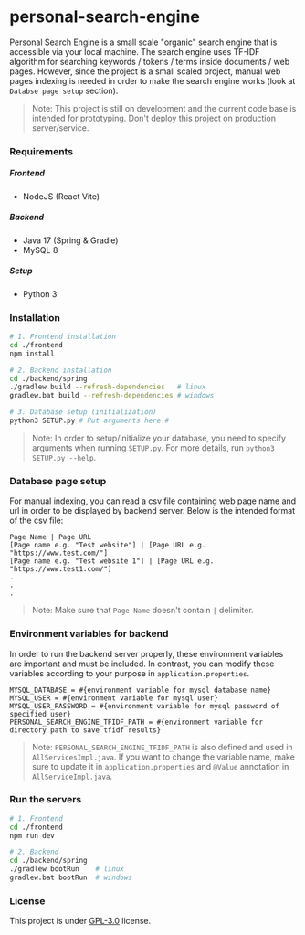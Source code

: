 # personal-search-engine
Personal Search Engine is a small scale "organic" search engine that is accessible via your local machine. The search engine uses TF-IDF algorithm for searching keywords / tokens / terms inside documents / web pages. However, since the project is a small scaled project, manual web pages indexing is needed in order to make the search engine works (look at `Databse page setup` section).

> Note: This project is still on development and the current code base is intended for prototyping. Don't deploy this project on production server/service.

### Requirements

##### Frontend
* NodeJS (React Vite)

##### Backend
* Java 17 (Spring & Gradle)
* MySQL 8

##### Setup
* Python 3

### Installation
```bash
# 1. Frontend installation
cd ./frontend
npm install

# 2. Backend installation
cd ./backend/spring
./gradlew build --refresh-dependencies   # linux
gradlew.bat build --refresh-dependencies # windows

# 3. Database setup (initialization)
python3 SETUP.py # Put arguments here #
```

> Note: In order to setup/initialize your database, you need to specify arguments when running `SETUP.py`. For more details, run `python3 SETUP.py --help`.

### Database page setup

For manual indexing, you can read a csv file containing web page name and url in order to be displayed by backend server. Below is the intended format of the csv file:

```text
Page Name | Page URL
[Page name e.g. "Test website"] | [Page URL e.g. "https://www.test.com/"]
[Page name e.g. "Test website 1"] | [Page URL e.g. "https://www.test1.com/"]
.
.
.
```

> Note: Make sure that `Page Name` doesn't contain `|` delimiter.

### Environment variables for backend

In order to run the backend server properly, these environment variables are important and must be included.
In contrast, you can modify these variables according to your purpose in `application.properties`.

```text
MYSQL_DATABASE = #{environment variable for mysql database name}
MYSQL_USER = #{environment variable for mysql user}
MYSQL_USER_PASSWORD = #{environment variable for mysql password of specified user}
PERSONAL_SEARCH_ENGINE_TFIDF_PATH = #{environment variable for directory path to save tfidf results}
```

> Note: `PERSONAL_SEARCH_ENGINE_TFIDF_PATH` is also defined and used in `AllServicesImpl.java`. If you want to change the variable name, make sure to update it in `application.properties` and `@Value` annotation in `AllServiceImpl.java`.

### Run the servers
```bash
# 1. Frontend
cd ./frontend
npm run dev

# 2. Backend
cd ./backend/spring
./gradlew bootRun    # linux
gradlew.bat bootRun  # windows
```

### License
This project is under [GPL-3.0](./LICENSE) license.